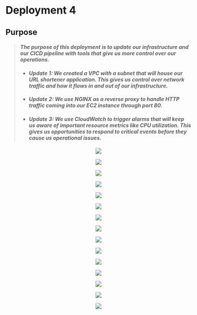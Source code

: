 
# Deployment 4

## Purpose

> #### _The purpose of this deployment is to update our infrastructure and our CICD pipeline with tools that give us more control over our operations._ 
> * #### _Update 1: We created a VPC with a subnet that will house our URL shortener application. This gives us control over network traffic and how it flows in and out of our infrastructure._
> * #### _Update 2: We use NGINX as a reverse proxy to handle HTTP traffic coming into our EC2 instance through port 80._
> * #### _Update 3: We use CloudWatch to trigger alarms that will keep us aware of important resource metrics like CPU utilization. This gives us opportunities to respond to critical events before they cause us operational issues._

<p align="center"><img src="https://github.com/djtoler/Deployment4___Nginx_Jenkins/blob/main/assets/cpu1.PNG"></p>
<p align="center"><img src="https://github.com/djtoler/Deployment4___Nginx_Jenkins/blob/main/assets/cpu_from_sysstat.PNG"></p>
<p align="center"><img src="https://github.com/djtoler/Deployment4___Nginx_Jenkins/blob/main/assets/cpu_from_sysstat_during_build.PNG"></p>
<p align="center"><img src="https://github.com/djtoler/Deployment4___Nginx_Jenkins/blob/main/assets/cpu_system.PNG"></p>
<p align="center"><img src="https://github.com/djtoler/Deployment4___Nginx_Jenkins/blob/main/assets/cpu_user.PNG"></p>
<p align="center"><img src="https://github.com/djtoler/Deployment4___Nginx_Jenkins/blob/main/assets/cw_alarm_set_up.PNG"></p>
<p align="center"><img src="https://github.com/djtoler/Deployment4___Nginx_Jenkins/blob/main/assets/cw_setup.PNG"></p>
<p align="center"><img src="https://github.com/djtoler/Deployment4___Nginx_Jenkins/blob/main/assets/disk_io.PNG"></p>
<p align="center"><img src="https://github.com/djtoler/Deployment4___Nginx_Jenkins/blob/main/assets/dp4error.PNG"></p>
<p align="center"><img src="https://github.com/djtoler/Deployment4___Nginx_Jenkins/blob/main/assets/jenkins_dev_build_4.PNG"></p>
<p align="center"><img src="https://github.com/djtoler/Deployment4___Nginx_Jenkins/blob/main/assets/nginx_landingpage.PNG"></p>
<p align="center"><img src="https://github.com/djtoler/Deployment4___Nginx_Jenkins/blob/main/assets/n_working_nginx.PNG"></p>
<p align="center"><img src="https://github.com/djtoler/Deployment4___Nginx_Jenkins/blob/main/assets/t2_details.PNG"></p>
<p align="center"><img src="https://github.com/djtoler/Deployment4___Nginx_Jenkins/blob/main/assets/working_nginx.PNG"></p>
<p align="center"><img src="https://github.com/djtoler/Deployment4___Nginx_Jenkins/blob/main/assets/dp4.svg"></p>

